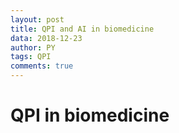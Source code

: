 ```yaml
---
layout: post
title: QPI and AI in biomedicine
data: 2018-12-23
author: PY
tags: QPI
comments: true
---
```


# QPI in biomedicine


